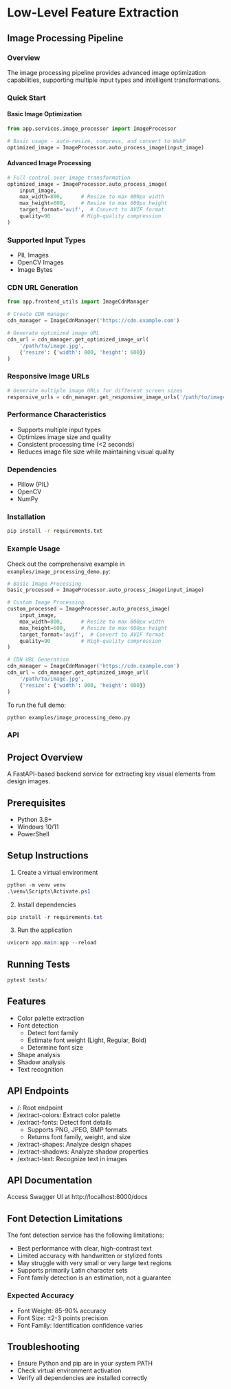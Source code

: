 # Low-Level Feature Extraction

## Image Processing Pipeline

### Overview
The image processing pipeline provides advanced image optimization capabilities, supporting multiple input types and intelligent transformations.

### Quick Start

#### Basic Image Optimization
```python
from app.services.image_processor import ImageProcessor

# Basic usage - auto-resize, compress, and convert to WebP
optimized_image = ImageProcessor.auto_process_image(input_image)
```

#### Advanced Image Processing
```python
# Full control over image transformation
optimized_image = ImageProcessor.auto_process_image(
    input_image,
    max_width=800,      # Resize to max 800px width
    max_height=600,     # Resize to max 600px height
    target_format='avif',  # Convert to AVIF format
    quality=90          # High-quality compression
)
```

### Supported Input Types
- PIL Images
- OpenCV Images
- Image Bytes

### CDN URL Generation
```python
from app.frontend_utils import ImageCdnManager

# Create CDN manager
cdn_manager = ImageCdnManager('https://cdn.example.com')

# Generate optimized image URL
cdn_url = cdn_manager.get_optimized_image_url(
    '/path/to/image.jpg', 
    {'resize': {'width': 800, 'height': 600}}
)
```

### Responsive Image URLs
```python
# Generate multiple image URLs for different screen sizes
responsive_urls = cdn_manager.get_responsive_image_urls('/path/to/image.jpg')
```

### Performance Characteristics
- Supports multiple input types
- Optimizes image size and quality
- Consistent processing time (<2 seconds)
- Reduces image file size while maintaining visual quality

### Dependencies
- Pillow (PIL)
- OpenCV
- NumPy

### Installation
```bash
pip install -r requirements.txt
```

### Example Usage

Check out the comprehensive example in `examples/image_processing_demo.py`:

```python
# Basic Image Processing
basic_processed = ImageProcessor.auto_process_image(input_image)

# Custom Image Processing
custom_processed = ImageProcessor.auto_process_image(
    input_image,
    max_width=800,      # Resize to max 800px width
    max_height=600,     # Resize to max 600px height
    target_format='avif',  # Convert to AVIF format
    quality=90          # High-quality compression
)

# CDN URL Generation
cdn_manager = ImageCdnManager('https://cdn.example.com')
cdn_url = cdn_manager.get_optimized_image_url(
    '/path/to/image.jpg', 
    {'resize': {'width': 800, 'height': 600}}
)
```

To run the full demo:
```bash
python examples/image_processing_demo.py
```

### API

## Project Overview
A FastAPI-based backend service for extracting key visual elements from design images.

## Prerequisites
- Python 3.8+
- Windows 10/11
- PowerShell

## Setup Instructions

1. Create a virtual environment
```powershell
python -m venv venv
.\venv\Scripts\Activate.ps1
```

2. Install dependencies
```powershell
pip install -r requirements.txt
```

3. Run the application
```powershell
uvicorn app.main:app --reload
```
## Running Tests

```powershell
pytest tests/
```

## Features
- Color palette extraction
- Font detection
  - Detect font family
  - Estimate font weight (Light, Regular, Bold)
  - Determine font size
- Shape analysis
- Shadow analysis
- Text recognition

## API Endpoints
- /: Root endpoint
- /extract-colors: Extract color palette
- /extract-fonts: Detect font details
  - Supports PNG, JPEG, BMP formats
  - Returns font family, weight, and size
- /extract-shapes: Analyze design shapes
- /extract-shadows: Analyze shadow properties
- /extract-text: Recognize text in images

## API Documentation

Access Swagger UI at http://localhost:8000/docs

## Font Detection Limitations

The font detection service has the following limitations:
- Best performance with clear, high-contrast text
- Limited accuracy with handwritten or stylized fonts
- May struggle with very small or very large text regions
- Supports primarily Latin character sets
- Font family detection is an estimation, not a guarantee

### Expected Accuracy
- Font Weight: 85-90% accuracy
- Font Size: ±2-3 points precision
- Font Family: Identification confidence varies

## Troubleshooting
- Ensure Python and pip are in your system PATH
- Check virtual environment activation
- Verify all dependencies are installed correctly